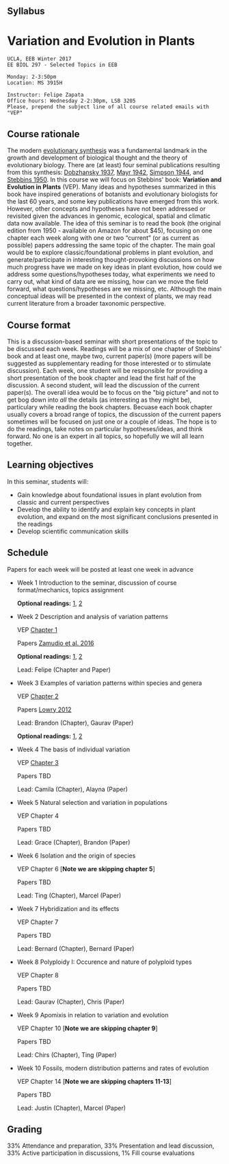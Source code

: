 ## Syllabus

# Variation and Evolution in Plants

    UCLA, EEB Winter 2017
    EE BIOL 297 - Selected Topics in EEB
    
    Monday: 2-3:50pm
    Location: MS 3915H
    
    Instructor: Felipe Zapata
    Office hours: Wednesday 2-2:30pm, LSB 3205
    Please, prepend the subject line of all course related emails with "VEP"


## Course rationale

The modern [evolutionary synthesis](https://en.wikipedia.org/wiki/Modern_evolutionary_synthesis) was a fundamental landmark in the growth and development of biological thought and the theory of evolutionary biology. There are (at least) four seminal publications resulting from this synthesis: [Dobzhansky 1937](https://en.wikipedia.org/wiki/Genetics_and_the_Origin_of_Species), [Mayr 1942](https://en.wikipedia.org/wiki/Systematics_and_the_Origin_of_Species), [Simpson 1944](https://en.wikipedia.org/wiki/Tempo_and_Mode_in_Evolution), and [Stebbins 1950](https://en.wikipedia.org/wiki/Variation_and_Evolution_in_Plants). In this course we will focus on Stebbins' book: **Variation and Evolution in Plants** (VEP). Many ideas and hypotheses summarized in this book have inspired generations of botanists and evolutionary biologists for the last 60 years, and some key publications have emerged from this work. However, other concepts and hypotheses have not been addressed or revisited given the advances in genomic, ecological, spatial and climatic data now available. The idea of this seminar is to read the book (the original edition from 1950 - available on Amazon for about $45), focusing on one chapter each week along with one or two “current” (or as current as possible) papers addressing the same topic of the chapter. The main goal would be to explore classic/foundational problems in plant evolution, and generate/participate in interesting thought-provoking discussions on how much progress have we made on key ideas in plant evolution, how could we address some questions/hypotheses today, what experiments we need to carry out, what kind of data are we missing, how can we move the field forward, what questions/hypotheses are we missing, etc. Although the main conceptual ideas will be presented in the context of plants, we may read current literature from a broader taxonomic perspective.

## Course format

This is a discussion-based seminar with short presentations of the topic to be discussed each week. Readings will be a mix of one chapter of Stebbins' book and at least one, maybe two, current paper(s) (more papers will be suggested as supplementary reading for those interested or to stimulate discussion). Each week, one student will be responsible for providing a short presentation of the book chapter and lead the first half of the discussion. A second student, will lead the discussion of the current paper(s). The overall idea would be to focus on the "big picture" and not to get bog down into *all* the details (as interesting as they might be), particulary while reading the book chapters. Becuase each book chapter usually covers a broad range of topics, the discussion of the current papers sometimes will be focused on just one or a couple of ideas. The hope is to do the readings, take notes on particular hypotheses/ideas, and think forward. No one is an expert in all topics, so hopefully we will all learn together. 

## Learning objectives

In this seminar, students will:

* Gain knowledge about foundational issues in plant evolution from classic and current perspectives
* Develop the ability to identify and explain key concepts in plant evolution, and expand on the most significant conclusions presented in the readings 
* Develop scientific communication skills

## Schedule

Papers for each week will be posted at least one week in advance

* Week 1 Introduction to the seminar, discussion of course format/mechanics, topics assignment

  **Optional readings:** [1](./readings/American_Journal_of_Botany_1997_Smocovitis.pdf), [2](./readings/Sroceedings_of_the_National_Academy_of_Sciences_2000_Raven.pdf)

* Week 2 Description and analysis of variation patterns

  VEP [Chapter 1](./readings/VEP_Ch1.PDF) 
  
  Papers [Zamudio et al. 2016](./readings/Proc._Natl._Acad._Sci._U.S.A._2016_Zamudio.pdf)
  
  **Optional readings:** [1](./readings/Biol_Rev_2014_McKay.pdf), [2](./readings/Systematic_Biology_2012_Zapata.pdf)
  
  Lead: Felipe (Chapter and Paper)

* Week 3 Examples of variation patterns within species and genera

  VEP [Chapter 2](./readings/VEP_Ch2.PDF)
  
  Papers [Lowry 2012](./readings/Biological_Journal_of_the_Linnean_Society_2012_Lowry.pdf)
  
  Lead: Brandon (Chapter), Gaurav (Paper)

  **Optional readings:** [1](./readings/Botanical_Journal_of_the_Linnean_Society_2016_Sullivan.pdf), [2](./readings/Evolution_2008_Ramsey.pdf)
  
* Week 4 The basis of individual variation

  VEP [Chapter 3](./readings/VEP_Ch3.PDF)
  
  Papers TBD
  
  Lead: Camila (Chapter), Alayna (Paper)
  
* Week 5 Natural selection and variation in populations

  VEP Chapter 4
  
  Papers TBD
  
  Lead: Grace (Chapter), Brandon (Paper)
  
* Week 6 Isolation and the origin of species

  VEP Chapter 6 [**Note we are skipping chapter 5**]
  
  Papers TBD
  
  Lead: Ting (Chapter), Marcel (Paper)

* Week 7 Hybridization and its effects

  VEP Chapter 7
  
  Papers TBD
  
  Lead: Bernard (Chapter), Bernard (Paper)
  
* Week 8 Polyploidy I: Occurence and nature of polyploid types

  VEP Chapter 8
  
  Papers TBD
  
  Lead: Gaurav (Chapter), Chris (Paper)
  
* Week 9 Apomixis in relation to variation and evolution

  VEP Chapter 10 [**Note we are skipping chapter 9**]
  
  Papers TBD
  
  Lead: Chirs (Chapter), Ting (Paper)
  
* Week 10 Fossils, modern distribution patterns and rates of evolution

  VEP Chapter 14 [**Note we are skipping chapters 11-13**]
  
  Papers TBD
  
  Lead: Justin (Chapter), Marcel (Paper)
  
## Grading

33% Attendance and preparation, 33% Presentation and lead discussion, 33% Active participation in discussions, 1% Fill course evaluations
